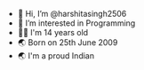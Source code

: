 - 👋 Hi, I’m @harshitasingh2506
- 👀 I’m interested in Programming 
- 👧🏻 I'm 14 years old
- 🌏 Born on 25th June 2009
- 🌏 I'm a proud Indian

<!---
harshitasingh2506/harshitasingh2506 is a ✨ special ✨ repository because its `README.md` (this file) appears on your GitHub profile.
You can click the Preview link to take a look at your changes.
--->
